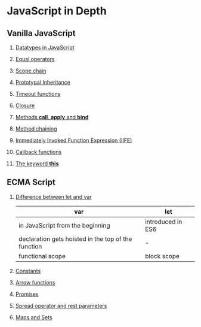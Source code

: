 # JavaScript in Depth

## Vanilla JavaScript

1. [Datatypes in JavaScript](./vanilla-javascript/datatypes)

2. [Equal operators](./vanilla-javascript/equal-operators.md)

3. [Scope chain](./vanilla-javascript/scope-chain.md)

4. [Prototypal Inheritance](./vanilla-javascript/prototypal-inheritance.md)

5. [Timeout functions](./vanilla-javascript/timeout-functions.md)

6. [Closure](./vanilla-javascript/closure.md)

7. [Methods **call**, **apply** and **bind**](./vanilla-javascript/call-apply-bind.md)

8. [Method chaining](./vanilla-javascript/method-chaining.md)

9. [Immediately Invoked Function Expression (IIFE)](./vanilla-javascript/immediately-invoked-function-expression.md)

10. [Callback functions](./vanilla-javascript/callback-functions.md)

11. [The keyword **this**](./vanilla-javascript/keyword-this)

## ECMA Script

1. [Difference between let and var](./ecma-script/let-var-difference.js)

    | var                                                   | let               |
    |-------------------------------------------------------|-------------------|
    | in JavaScript from the beginning                      | introduced in ES6 |
    | declaration gets hoisted in the top of the function   | -                 |
    | functional scope                                      | block scope       |

2. [Constants](./ecma-script/constants.js)

3. [Arrow functions](./ecma-script/arrow-functions.js)

4. [Promises](./ecma-script/promises.js)

5. [Spread operator and rest parameters](./ecma-script/spread-operator-and-rest-parameters)

6. [Maps and Sets](./ecma-script/maps-and-sets)